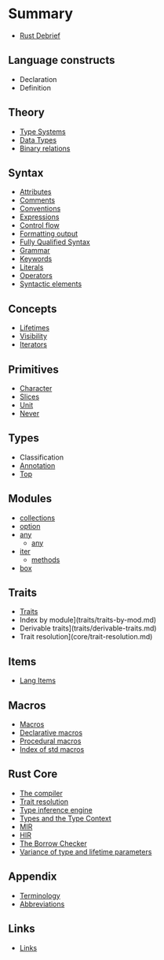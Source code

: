 # Summary

- [Rust Debrief](README.md)

## Language constructs
- Declaration
- Definition


## Theory
- [Type Systems](theory/type-theory/type-systems.md)
- [Data Types](theory/type-theory/data-types.md)
- [Binary relations](theory/math/binary-relations.md)

## Syntax
- [Attributes](syntax/attributes.md)
- [Comments](syntax/comments.md)
- [Conventions](syntax/conventions.md)
- [Expressions](syntax/expressions.md)
- [Control flow](syntax/control-flow.md)
- [Formatting output](syntax/format.md)
- [Fully Qualified Syntax](syntax/fully-qualified-syntax.md)
- [Grammar](syntax/grammar.md)
- [Keywords](syntax/keywords.md)
- [Literals](syntax/literals.md)
- [Operators](syntax/operators.md)
- [Syntactic elements](syntax/syntactic-elements.md)


## Concepts
- [Lifetimes](concepts/lifetimes/1_lifetimes.md)
- [Visibility](concepts/visibility.md)
- [Iterators](concepts/iterators.md)

## Primitives
- [Character](primitives/char/char.md)
- [Slices](primitives/slice/slice.md)
- [Unit](primitives/unit/unit.md)
- [Never](primitives/never/never.md)

## Types
- Classification
- [Annotation](types/type-annotation.md)
- [Top](types/type_top.md)

## Modules
- [collections](modules/collections/README.md)
- [option](modules/option/README.md)
- [any](modules/any/any.md)
  - [any](modules/any/any-trait.md)
- [iter](modules/iter/README.md)
  - [methods](modules/iter/methods-all.md)
- [box](modules/boxed/box.md)


## Traits
- [Traits](traits/README.md)
- Index by module](traits/traits-by-mod.md)
- Derivable traits](traits/derivable-traits.md)
- Trait resolution](core/trait-resolution.md)


## Items
- [Lang Items](items/README.md)


## Macros
- [Macros](macros/macro.md)
- [Declarative macros](macros/macro-declerative.md)
- [Procedural macros](macros/macro-procedural.md)
- [Index of std macros](macros/macro-index.md)


## Rust Core
- [The compiler](core/compiler.md)
- [Trait resolution](core/rustc/trait-resolution.md)
- [Type inference engine](core/rustc/type-inference-engine.md)
- [Types and the Type Context](core/rustc/types-and-the-type-context.md)
- [MIR](core/rustc/mir.md)
- [HIR](core/rustc/hir.md)
- [The Borrow Checker](core/rustc/borrow-checker.md)
- [Variance of type and lifetime parameters](core/rustc/variance-of-type-and-lifetime-parameters.md)


## Appendix
- [Terminology](appendix/terminology.md)
- [Abbreviations](appendix/abbreviations.md)

## Links
- [Links](links/README.md)

